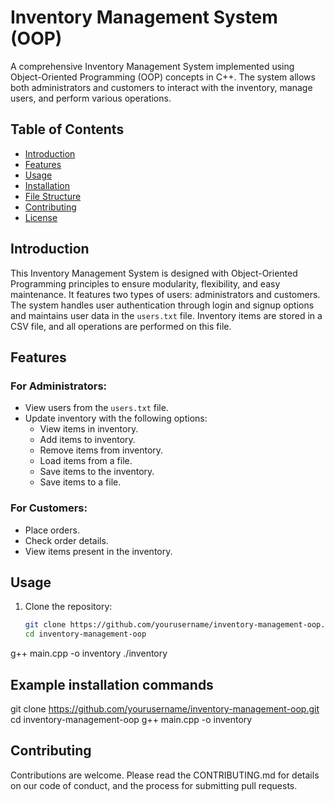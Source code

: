 # Inventory Management System (OOP)

A comprehensive Inventory Management System implemented using Object-Oriented Programming (OOP) concepts in C++. The system allows both administrators and customers to interact with the inventory, manage users, and perform various operations.

## Table of Contents

- [Introduction](#introduction)
- [Features](#features)
- [Usage](#usage)
- [Installation](#installation)
- [File Structure](#file-structure)
- [Contributing](#contributing)
- [License](#license)

## Introduction

This Inventory Management System is designed with Object-Oriented Programming principles to ensure modularity, flexibility, and easy maintenance. It features two types of users: administrators and customers. The system handles user authentication through login and signup options and maintains user data in the `users.txt` file. Inventory items are stored in a CSV file, and all operations are performed on this file.

## Features

### For Administrators:

- View users from the `users.txt` file.
- Update inventory with the following options:
  - View items in inventory.
  - Add items to inventory.
  - Remove items from inventory.
  - Load items from a file.
  - Save items to the inventory.
  - Save items to a file.

### For Customers:

- Place orders.
- Check order details.
- View items present in the inventory.

## Usage

1. Clone the repository:

   ```bash
   git clone https://github.com/yourusername/inventory-management-oop.git
   cd inventory-management-oop

g++ main.cpp -o inventory
./inventory

## Example installation commands
git clone https://github.com/yourusername/inventory-management-oop.git
cd inventory-management-oop
g++ main.cpp -o inventory


## Contributing

Contributions are welcome. Please read the CONTRIBUTING.md for details on our code of conduct, and the process for submitting pull requests.



